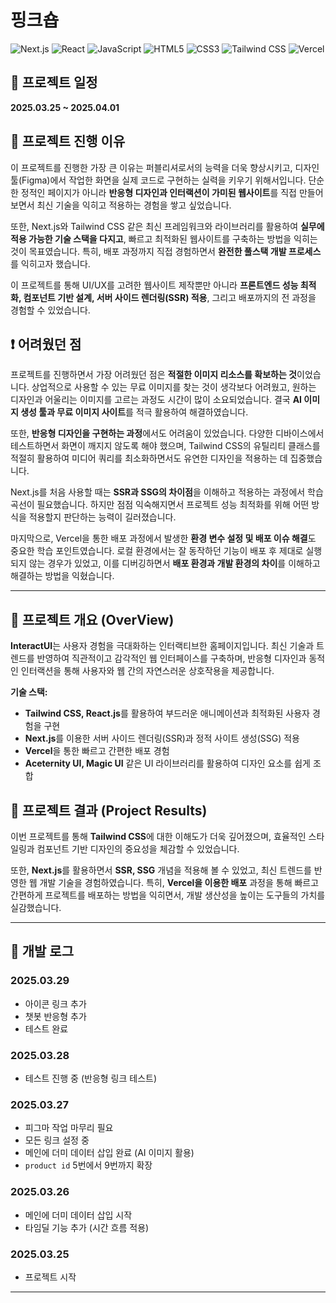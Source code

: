 # 핑크숍

![Next.js](https://img.shields.io/badge/Next.js-000000?style=flat-square&logo=nextdotjs&logoColor=white)
![React](https://img.shields.io/badge/React-61DAFB?style=flat-square&logo=react&logoColor=white)
![JavaScript](https://img.shields.io/badge/JavaScript-F7DF1E?style=flat-square&logo=javascript&logoColor=black)
![HTML5](https://img.shields.io/badge/HTML5-E34F26?style=flat-square&logo=html5&logoColor=white)
![CSS3](https://img.shields.io/badge/CSS3-1572B6?style=flat-square&logo=css3&logoColor=white)
![Tailwind CSS](https://img.shields.io/badge/Tailwind_CSS-38B2AC?style=flat-square&logo=tailwind-css&logoColor=white)
![Vercel](https://img.shields.io/badge/Vercel-000000?style=flat-square&logo=vercel&logoColor=white)

## 📅 프로젝트 일정

**2025.03.25 ~ 2025.04.01**

## 📌 프로젝트 진행 이유

이 프로젝트를 진행한 가장 큰 이유는 퍼블리셔로서의 능력을 더욱 향상시키고, 디자인 툴(Figma)에서 작업한 화면을 실제 코드로 구현하는 실력을 키우기 위해서입니다. 단순한 정적인 페이지가 아니라 **반응형 디자인과 인터랙션이 가미된 웹사이트**를 직접 만들어 보면서 최신 기술을 익히고 적용하는 경험을 쌓고 싶었습니다.

또한, Next.js와 Tailwind CSS 같은 최신 프레임워크와 라이브러리를 활용하여 **실무에 적용 가능한 기술 스택을 다지고**, 빠르고 최적화된 웹사이트를 구축하는 방법을 익히는 것이 목표였습니다. 특히, 배포 과정까지 직접 경험하면서 **완전한 풀스택 개발 프로세스**를 익히고자 했습니다.

이 프로젝트를 통해 UI/UX를 고려한 웹사이트 제작뿐만 아니라 **프론트엔드 성능 최적화, 컴포넌트 기반 설계, 서버 사이드 렌더링(SSR) 적용**, 그리고 배포까지의 전 과정을 경험할 수 있었습니다.

## ❗ 어려웠던 점

프로젝트를 진행하면서 가장 어려웠던 점은 **적절한 이미지 리소스를 확보하는 것**이었습니다. 상업적으로 사용할 수 있는 무료 이미지를 찾는 것이 생각보다 어려웠고, 원하는 디자인과 어울리는 이미지를 고르는 과정도 시간이 많이 소요되었습니다. 결국 **AI 이미지 생성 툴과 무료 이미지 사이트**를 적극 활용하여 해결하였습니다.

또한, **반응형 디자인을 구현하는 과정**에서도 어려움이 있었습니다. 다양한 디바이스에서 테스트하면서 화면이 깨지지 않도록 해야 했으며, Tailwind CSS의 유틸리티 클래스를 적절히 활용하여 미디어 쿼리를 최소화하면서도 유연한 디자인을 적용하는 데 집중했습니다.

Next.js를 처음 사용할 때는 **SSR과 SSG의 차이점**을 이해하고 적용하는 과정에서 학습 곡선이 필요했습니다. 하지만 점점 익숙해지면서 프로젝트 성능 최적화를 위해 어떤 방식을 적용할지 판단하는 능력이 길러졌습니다.

마지막으로, Vercel을 통한 배포 과정에서 발생한 **환경 변수 설정 및 배포 이슈 해결**도 중요한 학습 포인트였습니다. 로컬 환경에서는 잘 동작하던 기능이 배포 후 제대로 실행되지 않는 경우가 있었고, 이를 디버깅하면서 **배포 환경과 개발 환경의 차이**를 이해하고 해결하는 방법을 익혔습니다.

---

## 📖 프로젝트 개요 (OverView)

**InteractUI**는 사용자 경험을 극대화하는 인터랙티브한 홈페이지입니다.
최신 기술과 트렌드를 반영하여 직관적이고 감각적인 웹 인터페이스를 구축하며, 반응형 디자인과 동적인 인터랙션을 통해 사용자와 웹 간의 자연스러운 상호작용을 제공합니다.

**기술 스택:**

- **Tailwind CSS, React.js**를 활용하여 부드러운 애니메이션과 최적화된 사용자 경험을 구현
- **Next.js**를 이용한 서버 사이드 렌더링(SSR)과 정적 사이트 생성(SSG) 적용
- **Vercel**을 통한 빠르고 간편한 배포 경험
- **Aceternity UI, Magic UI** 같은 UI 라이브러리를 활용하여 디자인 요소를 쉽게 조합

## 🎯 프로젝트 결과 (Project Results)

이번 프로젝트를 통해 **Tailwind CSS**에 대한 이해도가 더욱 깊어졌으며, 효율적인 스타일링과 컴포넌트 기반 디자인의 중요성을 체감할 수 있었습니다.

또한, **Next.js**를 활용하면서 **SSR, SSG** 개념을 적용해 볼 수 있었고, 최신 트렌드를 반영한 웹 개발 기술을 경험하였습니다. 특히, **Vercel을 이용한 배포** 과정을 통해 빠르고 간편하게 프로젝트를 배포하는 방법을 익히면서, 개발 생산성을 높이는 도구들의 가치를 실감했습니다.

---

## 🔄 개발 로그

### **2025.03.29**

- 아이콘 링크 추가
- 챗봇 반응형 추가
- 테스트 완료

### **2025.03.28**

- 테스트 진행 중 (반응형 링크 테스트)

### **2025.03.27**

- 피그마 작업 마무리 필요
- 모든 링크 설정 중
- 메인에 더미 데이터 삽입 완료 (AI 이미지 활용)
- `product id` 5번에서 9번까지 확장

### **2025.03.26**

- 메인에 더미 데이터 삽입 시작
- 타임딜 기능 추가 (시간 흐름 적용)

### **2025.03.25**

- 프로젝트 시작

---
